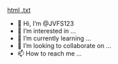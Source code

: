 [html .txt](https://github.com/JVFS123/JVFS123/files/8711503/html.txt)
- 👋 Hi, I’m @JVFS123
- 👀 I’m interested in ...
- 🌱 I’m currently learning ...
- 💞️ I’m looking to collaborate on ...
- 📫 How to reach me ...

<!---
JVFS123/JVFS123 is a ✨ special ✨ repository because its `README.md` (this file) appears on your GitHub profile.
You can click the Preview link to take a look at your changes.
--->
